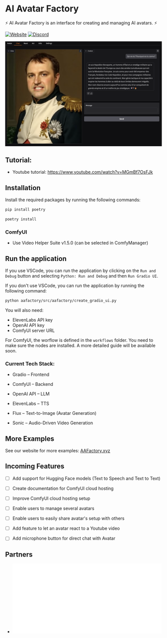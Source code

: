 # AI Avatar Factory

⚡ AI Avatar Factory is an interface for creating and managing AI avatars. ⚡

[![Website](https://img.shields.io/badge/website-000000?style=for-the-badge&logo=AAFactory.xyz&logoColor=white
)](https://aafactory.xyz/)
[![Discord](https://img.shields.io/badge/Discord-7289DA?style=for-the-badge&logo=discord&logoColor=white)](https://discord.gg/C2Rjy8Q2ER)

![AAFactory Screenshot](https://github.com/Reekomer/aafactory/blob/main/github_assets/napoleon_example.png?raw=true)

## Tutorial:
- Youtube tutorial: https://www.youtube.com/watch?v=MGmBf7OsFJk
## Installation

Install the required packages by running the following commands:

```bash
pip install poetry
```

```bash
poetry install
```

### ComfyUI
- Use Video Helper Suite v1.5.0 (can be selected in ComfyManager)

## Run the application

If you use VSCode, you can run the application by clicking on the `Run and Debug` button and selecting `Python: Run and Debug` and then `Run Gradio UI`.

If you don't use VSCode, you can run the application by running the following command:

```bash
python aafactory/src/aafactory/create_gradio_ui.py
```

You will also need:
- ElevenLabs API key
- OpenAI API key
- ComfyUI server URL

For ComfyUI, the worflow is defined in the `workflows` folder. You need to make sure the nodes are installed. A more detailed guide will be available soon.


### Current Tech Stack:

- Gradio – Frontend

- ComfyUI – Backend

- OpenAI API – LLM

- ElevenLabs – TTS

- Flux – Text-to-Image (Avatar Generation)

- Sonic – Audio-Driven Video Generation


## More Examples

See our website for more examples: [AAFactory.xyz](https://aafactory.xyz/)


## Incoming Features

- [ ] Add support for Hugging Face models (Text to Speech and Text to Text)
- [ ] Create documentation for ComfyUI cloud hosting
- [ ] Improve ComfyUI cloud hosting setup
- [ ] Enable users to manage several avatars
- [ ] Enable users to easily share avatar's setup with others
- [ ] Add feature to let an avatar react to a Youtube video
- [ ] Add microphone button for direct chat with Avatar


## Partners

- ![HPI Logo](https://github.com/Reekomer/aafactory/blob/main/github_assets/hpi-logo-white.svg?raw=true)
